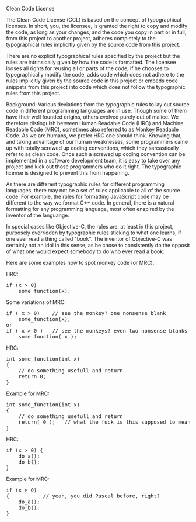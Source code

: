 Clean Code License

The Clean Code License (CCL) is based on the concept of typographical licenses. In short, you, the licensee,
is granted the right to copy and modify the code, as long as your changes, and the code you copy in part or in full,
from this project to another project, adheres completely to the typographical rules implicitly given by the source
code from this project.

There are no explicit typographical rules specified by the project but the rules are intrinsically given
by how the code is formatted. The licensee looses all rights for reusing all or parts of the code, if he chooses
to typographically modify the code, adds code which does not adhere to the rules implicitly given by the source
code in this project or embeds code snippets from this project into code which does not follow the typographic
rules from this project.

Background: Various deviations from the typographic rules to lay out source code in different programming languages
are in use. Though some of them have their well founded origins, others evolved purely out of malice. We therefore
distinguish between Human Readable Code (HRC) and Machine Readable Code (MRC), sometimes also referred to as
Monkey Readable Code. As we are humans, we prefer HRC one should think. Knowing that, and taking advantage of
our human weaknesses, some programmers came up with totally screwed up coding conventions, which they sarcastically
refer to as clean code. Once such a screwed up coding convention can be implemented in a software development team,
it is easy to take over any project and kick out those programmers who do it right. The typographic license is
designed to prevent this from happening.

As there are different typographic rules for different programming languages, there may not be a set of rules applicable
to all of the source code. For example, the rules for formatting JavaScript code may be different to the way we format
C++ code. In general, there is a natural formatting for any programming language, most often enspired by the inventor
of the languange.

In special cases like Objective-C, the rules are, at least in this project, purposely overridden by typographic rules
sticking to what one learns, if one ever read a thing called "book". The inventor of Objective-C was certainly not
an idol in this sense, as he chose to consistently do the opposit of what one would expect somebody to do who ever
read a book.

Here are some examples how to spot monkey code (or MRC):

HRC:
<pre>
if (x > 0)
    some_function(x);
</pre>

Some variations of MRC:
<pre>
if ( x > 0)    // see the monkey? one nonsense blank
    some_function(x);
or
if ( x > 0 )   // see the monkeys? even two nonsense blanks
    some_function( x );
</pre>

HRC:
<pre>
int some_function(int x)
{
    // do something usefull and return
    return 0;
}
</pre>

Example for MRC:
<pre>
int some_function(int x)
{
    // do something usefull and return
    return( 0 );   // what the fuck is this supposed to mean?
}
</pre>

HRC:
<pre>
if (x > 0) {
    do_a();
    do_b();
}
</pre>

Example for MRC:
<pre>
if (x > 0)
{           // yeah, you did Pascal before, right?
    do_a();
    do_b();
}
</pre>

